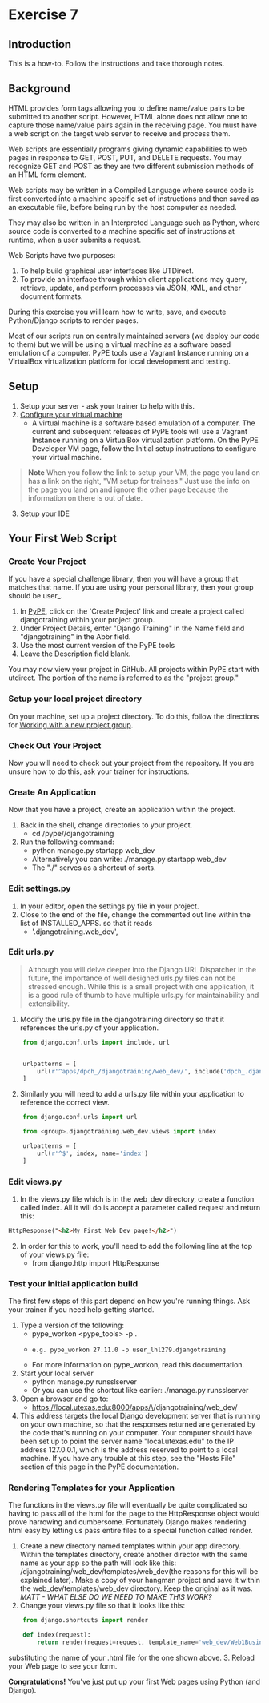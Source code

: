 # Exercise 7

## Introduction
This is a how-to. Follow the instructions and take thorough notes.

## Background
HTML provides form tags allowing you to define name/value pairs to be submitted to another script. However, HTML alone does not allow one to capture those name/value pairs again in the receiving page. You must have a web script on the target web server to receive and process them.

Web scripts are essentially programs giving dynamic capabilities to web pages in response to GET, POST, PUT, and DELETE requests. You may recognize GET and POST as they are two different submission methods of an HTML form element.

Web scripts may be written in a Compiled Language where source code is first converted into a machine specific set of instructions and then saved as an executable file, before being run by the host computer as needed.

They may also be written in an Interpreted Language such as Python, where source code is converted to a machine specific set of instructions at runtime, when a user submits a request.

Web Scripts have two purposes:
1. To help build graphical user interfaces like UTDirect.
2. To provide an interface through which client applications may query, retrieve, update, and perform processes via JSON, XML, and other document formats.

During this exercise you will learn how to write, save, and execute Python/Django scripts to render pages.

Most of our scripts run on centrally maintained servers (we deploy our code to them) but we will be using a virtual machine as a software based emulation of a computer. PyPE tools use a Vagrant Instance running on a VirtualBox virtualization platform for local development and testing.

## Setup
1. Setup your server - ask your trainer to help with this.
2. [Configure your virtual machine](https://wikis.utexas.edu/display/python/Pype+Developer+VM+Setup)
    * A virtual machine is a software based emulation of a computer. The current and subsequent releases of PyPE tools will use a Vagrant Instance running on a VirtualBox virtualization platform. On the PyPE Developer VM page, follow the Initial setup instructions to configure your virtual machine.
> **Note**
> When you follow the link to setup your VM, the page you land on has a link on the right, "VM setup for trainees." Just use the info on the page you land on and ignore the other page because the information on there is out of date.
3. Setup your IDE

## Your First Web Script
### Create Your Project

If you have a special challenge library, then you will have a group that matches that name. If you are using your personal library, then your group should be user_<eid>.

1. In [PyPE](https://pype.its.utexas.edu/), click on the 'Create Project' link and create a project called djangotraining within your project group.
2. Under Project Details, enter "Django Training" in the Name field and "djangotraining" in the Abbr field.
3. Use the most current version of the PyPE tools
4. Leave the Description field blank.

You may now view your project in GitHub. All projects within PyPE start with utdirect. The <group> portion of the name is referred to as the "project group."

### Setup your local project directory
On your machine, set up a project directory. To do this, follow the directions for [Working with a new project group](https://wikis.utexas.edu/pages/viewpage.action?title=Pype+Developer+VM+Setup&spaceKey=python#PypeDeveloperVMSetup-Workingwithanewprojectgroup).

### Check Out Your Project
Now you will need to check out your project from the repository. If you are unsure how to do this, ask your trainer for instructions.

### Create An Application
Now that you have a project, create an application within the project.

1. Back in the shell, change directories to your project.
    * cd /pype/<group>/djangotraining
2. Run the following command:
    * python manage.py startapp web_dev
    * Alternatively you can write:  ./manage.py startapp web_dev
    * The "./" serves as a shortcut of sorts.

### Edit settings.py
1. In your editor, open the settings.py file in your project.
2. Close to the end of the file, change the commented out line within the list of INSTALLED_APPS. so that it reads
    * '<group>.djangotraining.web_dev',

### Edit urls.py
> Although you will delve deeper into the Django URL Dispatcher in the future, the importance of well designed urls.py files can not be stressed enough.
> While this is a small project with one application, it is a good rule of thumb to have multiple urls.py for maintainability and extensibility.

1. Modify the urls.py file in the djangotraining directory so that it references the urls.py of your application.
```python
    from django.conf.urls import include, url


    urlpatterns = [
        url(r'^apps/dpch_/djangotraining/web_dev/', include('dpch_.djangotraining.web_dev.urls', namespace='web_dev'))
    ]
```
2. Similarly you will need to add a urls.py file within your application to reference the correct view.
```python
    from django.conf.urls import url

    from <group>.djangotraining.web_dev.views import index

    urlpatterns = [
        url(r'^$', index, name='index')
    ]
```
### Edit views.py
1. In the views.py file which is in the web_dev directory, create a function called index. All it will do is accept a parameter called request and return this:
```html
HttpResponse("<h2>My First Web Dev page!</h2>")
```
2. In order for this to work, you'll need to add the following line at the top of your views.py file:
    * from django.http import HttpResponse

### Test your initial application build
The first few steps of this part depend on how you're running things. Ask your trainer if you need help getting started.

1. Type a version of the following:
    * pype_workon <pype_tools> -p <group>.<project>
    *     e.g. pype_workon 27.11.0 -p user_lhl279.djangotraining
    * For more information on pype_workon, read this documentation.
2. Start your local server
    * python manage.py runsslserver
    * Or you can use the shortcut like earlier: ./manage.py runsslserver
3. Open a browser and go to:
    * https://local.utexas.edu:8000/apps/\<group>/djangotraining/web_dev/
4. This address targets the local Django development server that is running on your own machine, so that the responses returned are generated by the code that's running on your computer. Your computer should have been set up to point the server name "local.utexas.edu" to the IP address 127.0.0.1, which is the address reserved to point to a local machine. If you have any trouble at this step, see the "Hosts File" section of this page in the PyPE documentation.

### Rendering Templates for your Application
The functions in the views.py file will eventually be quite complicated so having to pass all of the html for the page to the HttpResponse object would prove harrowing and cumbersome. Fortunately Django makes rendering html easy by letting us pass entire files to a special function called render.
1. Create a new directory named templates within your app directory. Within the templates directory, create another director with the same name as your app so the path will look like this: <group>/djangotraining/web_dev/templates/web_dev(the reasons for this will be explained later). Make a copy of your hangman project and save it within the web_dev/templates/web_dev directory. Keep the original as it was. _MATT - WHAT ELSE DO WE NEED TO MAKE THIS WORK?_
2. Change your views.py file so that it looks like this:
```python
    from django.shortcuts import render

    def index(request):
        return render(request=request, template_name='web_dev/Web1BusinessProblem.html')
```
substituting the name of your .html file for the one shown above.
3. Reload your Web page to see your form.

**Congratulations!** You've just put up your first Web pages using Python (and Django).
